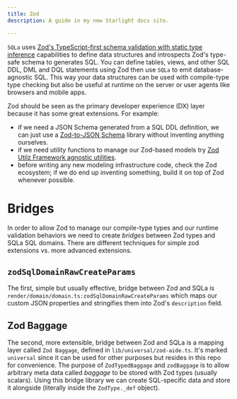 ```yaml
---
title: Zod
description: A guide in my new Starlight docs site.

---
```


`SQLa` uses
[Zod's TypeScript\-first schema validation with static type inference](https://zod.dev/)
capabilities to define data structures and introspects Zod's type-safe schema to
generates SQL. You can define tables, views, and other SQL DDL, DML and DQL
statements using Zod then use `SQLa` to emit database-agnostic SQL. This way
your data structures can be used with compile-type type checking but also be
useful at runtime on the server or user agents like browsers and mobile apps.

Zod should be seen as the primary developer experience (DX) layer because it has
some great extensions. For example:

- if we need a JSON Schema generated from a SQL DDL definition, we can just use
  a [Zod-to-JSON Schema](https://github.com/StefanTerdell/zod-to-json-schema)
  library without inventing anything ourselves.
- if we need utility functions to manage our Zod-based models try
  [Zod Utilz Framework agnostic utilities](https://github.com/JacobWeisenburger/zod_utilz).
- before writing any new modeling infrastructure code, check the Zod ecosystem;
  if we do end up inventing something, build it on top of Zod whenever possible.

# Bridges

In order to allow Zod to manage our compile-type types and our runtime
validation behaviors we need to create _bridges_ between Zod types and SQLa SQL
domains. There are different techniques for simple zod extensions vs. more
advanced extensions.

## `zodSqlDomainRawCreateParams`

The first, simple but usually effective, bridge between Zod and SQLa is
`render/domain/domain.ts:zodSqlDomainRawCreateParams` which maps our custom JSON
properties and stringifies them into Zod's `description` field.

## Zod Baggage

The second, more extensible, bridge between Zod and SQLa is a mapping layer
called `Zod Baggage`, defined in `lib/universal/zod-aide.ts`. It's marked
`universal` since it can be used for other purposes but resides in this repo for
convenience. The purpose of `ZodTypedBaggage` and `zodBaggage` is to allow
arbitrary meta data called _baggage_ to be stored with Zod types (usually
scalars). Using this bridge library we can create SQL-specific data and store it
alongside (literally inside the `ZodType._def` object).
